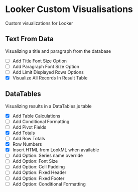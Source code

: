 # Looker Custom Visualisations
Custom visualizations for Looker
## Text From Data ##
Visualizing a title and paragraph from the database
- [ ] Add Title Font Size Option
- [ ] Add Paragraph Font Size Option
- [ ] Add Limit Displayed Rows Options
- [x] Visualize All Records In Result Table
## DataTables ##
Visualizing results in a DataTables.js table
 - [x] Add Table Calculations
 - [ ] Add Conditional Formatting
 - [ ] Add Pivot Fields
 - [x] Add Totals
 - [ ] Add Row Totals
 - [x] Row Numbers
 - [x] Insert HTML from LookML when available
 - [ ] Add Option: Series name override
 - [ ] Add Option: Font Size
 - [ ] Add Option: Cell Padding
 - [ ] Add Option: Fixed Header
 - [ ] Add Option: Fixed Footer
 - [ ] Add Option: Conditional Formatting
